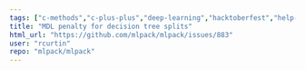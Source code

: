 ```yaml
---
tags: ["c-methods","c-plus-plus","deep-learning","hacktoberfest","help-wanted","machine-learning","machine-learning-library","nearest-neighbor-search","regression","s-stale","scientific-computing","t-feature-request"]
title: "MDL penalty for decision tree splits"
html_url: "https://github.com/mlpack/mlpack/issues/883"
user: "rcurtin"
repo: "mlpack/mlpack"
---
```


